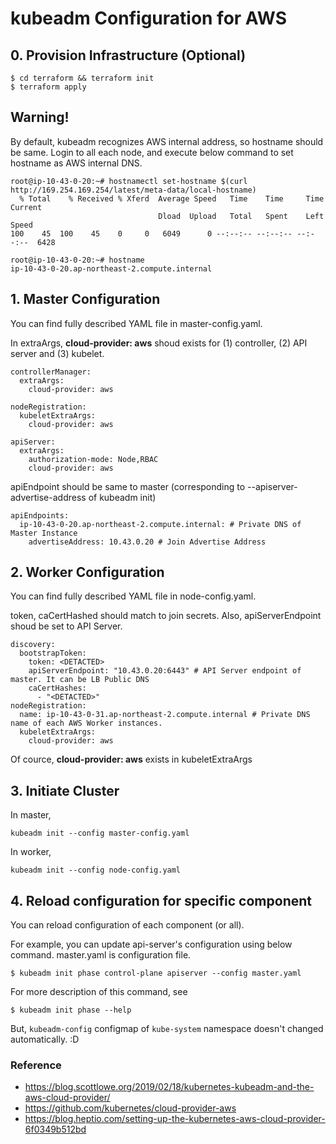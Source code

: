 # kubeadm Configuration for AWS

## 0. Provision Infrastructure (Optional)

```
$ cd terraform && terraform init
$ terraform apply
```
## Warning!

By default, kubeadm recognizes AWS internal address, so hostname should be same. 
Login to all each node, and execute below command to set hostname as AWS internal DNS.

```
root@ip-10-43-0-20:~# hostnamectl set-hostname $(curl http://169.254.169.254/latest/meta-data/local-hostname)
  % Total    % Received % Xferd  Average Speed   Time    Time     Time  Current
                                 Dload  Upload   Total   Spent    Left  Speed
100    45  100    45    0     0   6049      0 --:--:-- --:--:-- --:--:--  6428

root@ip-10-43-0-20:~# hostname
ip-10-43-0-20.ap-northeast-2.compute.internal
```

## 1. Master Configuration
You can find fully described YAML file in master-config.yaml.

In extraArgs, **cloud-provider: aws** shoud exists for (1) controller, (2) API server and (3) kubelet.

```
controllerManager:
  extraArgs:
    cloud-provider: aws
```

```
nodeRegistration:
  kubeletExtraArgs:
    cloud-provider: aws
```

```
apiServer:
  extraArgs:
    authorization-mode: Node,RBAC
    cloud-provider: aws
```

apiEndpoint should be same to master (corresponding to --apiserver-advertise-address of kubeadm init)

```
apiEndpoints:
  ip-10-43-0-20.ap-northeast-2.compute.internal: # Private DNS of Master Instance
    advertiseAddress: 10.43.0.20 # Join Advertise Address
```



## 2. Worker Configuration
You can find fully described YAML file in node-config.yaml.

token, caCertHashed should match to join secrets. Also, apiServerEndpoint shoud be set to API Server.

```
discovery:
  bootstrapToken:
    token: <DETACTED>
    apiServerEndpoint: "10.43.0.20:6443" # API Server endpoint of master. It can be LB Public DNS
    caCertHashes:
      - "<DETACTED>"
nodeRegistration:
  name: ip-10-43-0-31.ap-northeast-2.compute.internal # Private DNS name of each AWS Worker instances.
  kubeletExtraArgs:
    cloud-provider: aws
```

Of cource, **cloud-provider: aws** exists in kubeletExtraArgs

## 3. Initiate Cluster
In master,
```
kubeadm init --config master-config.yaml
```
In worker,
```
kubeadm init --config node-config.yaml
```

## 4. Reload configuration for specific component
You can reload configuration of each component (or all). 

For example, you can update api-server's configuration using below command. master.yaml is configuration file.

```
$ kubeadm init phase control-plane apiserver --config master.yaml
```

For more description of this command, see 

```
$ kubeadm init phase --help
```

But, `kubeadm-config` configmap of `kube-system` namespace doesn't changed automatically. :D

### Reference
- https://blog.scottlowe.org/2019/02/18/kubernetes-kubeadm-and-the-aws-cloud-provider/
- https://github.com/kubernetes/cloud-provider-aws
- https://blog.heptio.com/setting-up-the-kubernetes-aws-cloud-provider-6f0349b512bd
